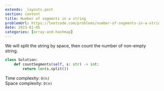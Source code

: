 ```yaml
---
extends: _layouts.post
section: content
title: Number of segments in a string
problemUrl: https://leetcode.com/problems/number-of-segments-in-a-string/
date: 2023-01-05
categories: [array-and-hashmap]
---
```


We will split the string by space, then count the number of non-empty string.

```python
class Solution:
    def countSegments(self, s: str) -> int:
        return len(s.split())
```

Time complexity: `O(n)` <br/>
Space complexity: `O(n)`
